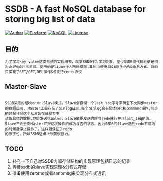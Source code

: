 # SSDB - A fast NoSQL database for storing big list of data

[![Author](https://img.shields.io/badge/author-@ideawu-blue.svg?style=flat)](http://www.ideawu.net/) [![Platform](https://img.shields.io/badge/platform-Linux,%20BSD,%20OS%20X,%20Windows-green.svg?style=flat)](https://github.com/ideawu/ssdb) [![NoSQL](https://img.shields.io/badge/db-NoSQL-pink.svg?tyle=flat)](https://github.com/ideawu/ssdb) [![License](https://img.shields.io/badge/license-New%20BSD-yellow.svg?style=flat)](LICENSE)


## 目的

```
为了学习key-value这类系统的实现细节，就拿SSDB作为学习对象，至少SSDB得代码组织是相对友好的&非常易读，使用的是libuv作为网络框架,其他均使用SSDB原生结构&命名方式，目前
只实现了SET/GET/DEL操作&仅支持redis协议

```

## Master-Slave

```

SSDB采用的是Master-Slave模式，Slave会存储一个last_seq序号来确定下次同步master的数据区间, Master上会存储了binlog日志,每个binlog会有具体seq和command操作,同步的时候根据这个从原始存储结构中
读取具体的数据,然后发送给Salve，Slave依据发送的命令redo就行并且last_seq的值，Slave不会去向Master汇报这次操作的成功与否的状态，因为SSDB的Slave遇到redo不成功的时候就停止操作了，这样就保证了redo
的原子性，所以SSDB这点上很黄很暴力。

```

## TODO
1. 补充一下自己对SSDB内部存储结构的实现原理包括日志的记录 
2. 弄懂ssdb的slave实现原理&分布式存储
3. 准备使用zeromq或者nanomsg来实现分布式通讯